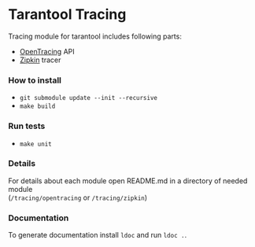 # Tarantool Tracing

Tracing module for tarantool includes following parts:
* [OpenTracing](https://Opentracing.io) API
* [Zipkin](https://zipkin.io/) tracer

### How to install
* `git submodule update --init --recursive`
* `make build`

### Run tests
* `make unit`

### Details
For details about each module open README.md in a directory of needed module  
(`/tracing/opentracing` or `/tracing/zipkin`)

### Documentation
To generate documentation install `ldoc` and run `ldoc .`.
